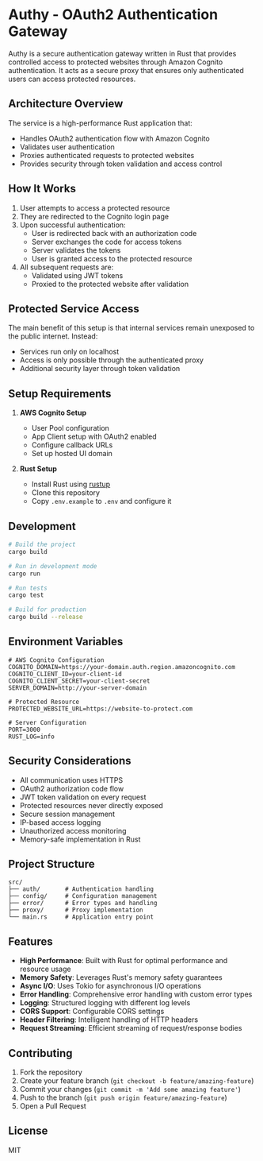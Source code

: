 # Authy - OAuth2 Authentication Gateway

Authy is a secure authentication gateway written in Rust that provides controlled access to protected websites through Amazon Cognito authentication. It acts as a secure proxy that ensures only authenticated users can access protected resources.

## Architecture Overview

The service is a high-performance Rust application that:
- Handles OAuth2 authentication flow with Amazon Cognito
- Validates user authentication
- Proxies authenticated requests to protected websites
- Provides security through token validation and access control

## How It Works

1. User attempts to access a protected resource
2. They are redirected to the Cognito login page
3. Upon successful authentication:
    - User is redirected back with an authorization code
    - Server exchanges the code for access tokens
    - Server validates the tokens
    - User is granted access to the protected resource
4. All subsequent requests are:
    - Validated using JWT tokens
    - Proxied to the protected website after validation

## Protected Service Access

The main benefit of this setup is that internal services remain unexposed to the public internet. Instead:
- Services run only on localhost
- Access is only possible through the authenticated proxy
- Additional security layer through token validation

## Setup Requirements

1. **AWS Cognito Setup**
    - User Pool configuration
    - App Client setup with OAuth2 enabled
    - Configure callback URLs
    - Set up hosted UI domain

2. **Rust Setup**
    - Install Rust using [rustup](https://rustup.rs/)
    - Clone this repository
    - Copy `.env.example` to `.env` and configure it

## Development

```bash
# Build the project
cargo build

# Run in development mode
cargo run

# Run tests
cargo test

# Build for production
cargo build --release
```

## Environment Variables

```env
# AWS Cognito Configuration
COGNITO_DOMAIN=https://your-domain.auth.region.amazoncognito.com
COGNITO_CLIENT_ID=your-client-id
COGNITO_CLIENT_SECRET=your-client-secret
SERVER_DOMAIN=http://your-server-domain

# Protected Resource
PROTECTED_WEBSITE_URL=https://website-to-protect.com

# Server Configuration
PORT=3000
RUST_LOG=info
```

## Security Considerations

- All communication uses HTTPS
- OAuth2 authorization code flow
- JWT token validation on every request
- Protected resources never directly exposed
- Secure session management
- IP-based access logging
- Unauthorized access monitoring
- Memory-safe implementation in Rust

## Project Structure

```
src/
├── auth/       # Authentication handling
├── config/     # Configuration management
├── error/      # Error types and handling
├── proxy/      # Proxy implementation
└── main.rs     # Application entry point
```

## Features

- **High Performance**: Built with Rust for optimal performance and resource usage
- **Memory Safety**: Leverages Rust's memory safety guarantees
- **Async I/O**: Uses Tokio for asynchronous I/O operations
- **Error Handling**: Comprehensive error handling with custom error types
- **Logging**: Structured logging with different log levels
- **CORS Support**: Configurable CORS settings
- **Header Filtering**: Intelligent handling of HTTP headers
- **Request Streaming**: Efficient streaming of request/response bodies

## Contributing

1. Fork the repository
2. Create your feature branch (`git checkout -b feature/amazing-feature`)
3. Commit your changes (`git commit -m 'Add some amazing feature'`)
4. Push to the branch (`git push origin feature/amazing-feature`)
5. Open a Pull Request

## License

MIT
